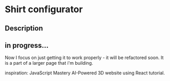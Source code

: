 # Shirt configurator

## Description

## in progress...

Now I focus on just getting it to work properly - it will be refactored soon. It is a part of a larger page that i'm building.

inspiration: JavaScript Mastery AI-Powered 3D website using React tutorial.
